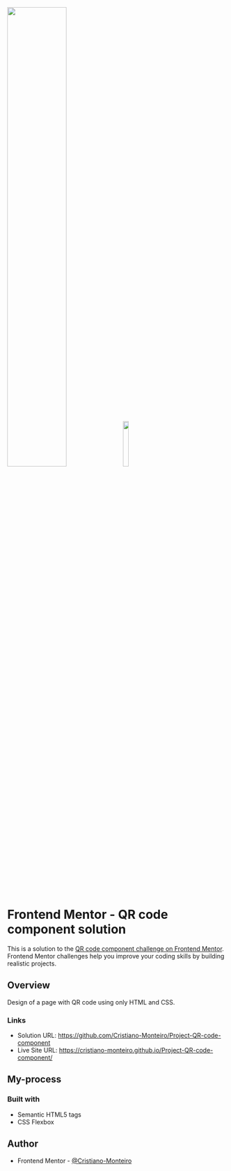 <div>
    <img src="https://user-images.githubusercontent.com/91402144/158280358-4e96476f-5320-4b70-ae83-58876b5a04fd.png" width="52%">
    <img src="https://user-images.githubusercontent.com/91402144/158280393-3d2f10f2-5c4d-47d9-beef-023fca30e004.png" width="16.3%">
</div>

# Frontend Mentor - QR code component solution
This is a solution to the [QR code component challenge on Frontend Mentor](https://www.frontendmentor.io/challenges/qr-code-component-iux_sIO_H). Frontend Mentor challenges help you improve your coding skills by building realistic projects. 

## Overview
Design of a page with QR code using only HTML and CSS.

### Links
- Solution URL: https://github.com/Cristiano-Monteiro/Project-QR-code-component
- Live Site URL: https://cristiano-monteiro.github.io/Project-QR-code-component/

## My-process
### Built with
- Semantic HTML5 tags
- CSS Flexbox

## Author
- Frontend Mentor - [@Cristiano-Monteiro](https://www.frontendmentor.io/profile/Cristiano-Monteiro)
